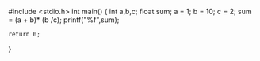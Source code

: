 #include <stdio.h>
int main()
{
	int a,b,c;
	float sum;
	a = 1;
	b = 10;
	c = 2;
	sum = (a + b)* (b /c);
	printf("%f",sum);
	
	return 0;
}
